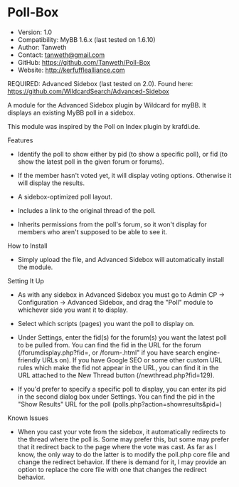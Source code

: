 Poll-Box
========

* Version: 1.0
* Compatibility: MyBB 1.6.x (last tested on 1.6.10)
* Author: Tanweth
* Contact: tanweth@gmail.com
* GitHub: https://github.com/Tanweth/Poll-Box
* Website: http://kerfufflealliance.com

REQUIRED: Advanced Sidebox (last tested on 2.0). Found here: https://github.com/WildcardSearch/Advanced-Sidebox

A module for the Advanced Sidebox plugin by Wildcard for myBB. It displays an existing MyBB poll in a sidebox.

This module was inspired by the Poll on Index plugin by krafdi.de.

Features

* Identify the poll to show either by pid (to show a specific poll), or fid (to show the latest poll in the given forum or forums).

* If the member hasn't voted yet, it will display voting options. Otherwise it will display the results.

* A sidebox-optimized poll layout.

* Includes a link to the original thread of the poll.

* Inherits permissions from the poll's forum, so it won't display for members who aren't supposed to be able to see it.

How to Install

* Simply upload the file, and Advanced Sidebox will automatically install the module.

Setting It Up

* As with any sidebox in Advanced Sidebox you must go to Admin CP -> Configuration -> Advanced Sidebox, and drag the "Poll" module to whichever side you want it to display.

* Select which scripts (pages) you want the poll to display on.

* Under Settings, enter the fid(s) for the forum(s) you want the latest poll to be pulled from. You can find the fid in the URL for the forum (/forumdisplay.php?fid=<fid>, or /forum-<fid>.html" if you have search engine-friendly URLs on). If you have Google SEO or some other custom URL rules which make the fid not appear in the URL, you can find it in the URL attached to the New Thread button (/newthread.php?fid=129).

* If you'd prefer to specify a specific poll to display, you can enter its pid in the second dialog box under Settings. You can find the pid in the "Show Results" URL for the poll (polls.php?action=showresults&pid=<pid>)

Known Issues

* When you cast your vote from the sidebox, it automatically redirects to the thread where the poll is. Some may prefer this, but some may prefer that it redirect back to the page where the vote was cast. As far as I know, the only way to do the latter is to modify the poll.php core file and change the redirect behavior. If there is demand for it, I may provide an option to replace the core file with one that changes the redirect behavior.